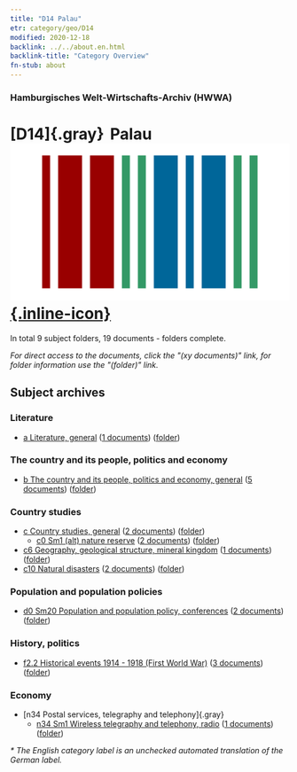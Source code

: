 ```yaml
---
title: "D14 Palau"
etr: category/geo/D14
modified: 2020-12-18
backlink: ../../about.en.html
backlink-title: "Category Overview"
fn-stub: about
---
```


### Hamburgisches Welt-Wirtschafts-Archiv (HWWA)
# [D14]{.gray}&#8201; Palau&#160; [![Wikidata item](/images/Wikidata-logo.svg){.inline-icon}](http://www.wikidata.org/entity/Q1588974)





In total 9 subject folders, 19 documents - folders complete.

_For direct access to the documents, click the "(xy documents)" link, for folder information use the "(folder)" link._

## Subject archives



### Literature

- [a Literature, general](../../../subject/about.en.html#a) (<a href="https://dfg-viewer.de/show/?tx_dlf[id]=https://pm20.zbw.eu/mets/sh/1416xx/141614/1423xx/142393/public.mets.en.xml" target="_blank">1 documents</a>) ([folder](http://purl.org/pressemappe20/folder/sh/141614,142393))

### The country and its people, politics and economy

- [b The country and its people, politics and economy, general](../../../subject/about.en.html#b) (<a href="https://dfg-viewer.de/show/?tx_dlf[id]=https://pm20.zbw.eu/mets/sh/1416xx/141614/1441xx/144196/public.mets.en.xml" target="_blank">5 documents</a>) ([folder](http://purl.org/pressemappe20/folder/sh/141614,144196))

### Country studies

- [c Country studies, general](../../../subject/about.en.html#c) (<a href="https://dfg-viewer.de/show/?tx_dlf[id]=https://pm20.zbw.eu/mets/sh/1416xx/141614/1441xx/144199/public.mets.en.xml" target="_blank">2 documents</a>) ([folder](http://purl.org/pressemappe20/folder/sh/141614,144199))
  - [c0 Sm1 (alt) nature reserve](../../../subject/about.en.html#c0_Sm1_(alt)) (<a href="https://dfg-viewer.de/show/?tx_dlf[id]=https://pm20.zbw.eu/mets/sh/1416xx/141614/1442xx/144217/public.mets.en.xml" target="_blank">2 documents</a>) ([folder](http://purl.org/pressemappe20/folder/sh/141614,144217))
- [c6 Geography, geological structure, mineral kingdom](../../../subject/about.en.html#c6) (<a href="https://dfg-viewer.de/show/?tx_dlf[id]=https://pm20.zbw.eu/mets/sh/1416xx/141614/1442xx/144210/public.mets.en.xml" target="_blank">1 documents</a>) ([folder](http://purl.org/pressemappe20/folder/sh/141614,144210))
- [c10 Natural disasters](../../../subject/about.en.html#c10) (<a href="https://dfg-viewer.de/show/?tx_dlf[id]=https://pm20.zbw.eu/mets/sh/1416xx/141614/1442xx/144215/public.mets.en.xml" target="_blank">2 documents</a>) ([folder](http://purl.org/pressemappe20/folder/sh/141614,144215))

### Population and population policies

  - [d0 Sm20 Population and population policy, conferences](../../../subject/about.en.html#d0_Sm20) (<a href="https://dfg-viewer.de/show/?tx_dlf[id]=https://pm20.zbw.eu/mets/sh/1416xx/141614/1503xx/150369/public.mets.en.xml" target="_blank">2 documents</a>) ([folder](http://purl.org/pressemappe20/folder/sh/141614,150369))

### History, politics

- [f2.2 Historical events 1914 - 1918 (First World War)](../../../subject/about.en.html#f2.2) (<a href="https://dfg-viewer.de/show/?tx_dlf[id]=https://pm20.zbw.eu/mets/sh/1416xx/141614/1813xx/181360/public.mets.en.xml" target="_blank">3 documents</a>) ([folder](http://purl.org/pressemappe20/folder/sh/141614,181360))

### Economy

- [n34 Postal services, telegraphy and telephony]{.gray}
  - [n34 Sm1 Wireless telegraphy and telephony, radio](../../../subject/about.en.html#n34_Sm1) (<a href="https://dfg-viewer.de/show/?tx_dlf[id]=https://pm20.zbw.eu/mets/sh/1416xx/141614/1456xx/145663/public.mets.en.xml" target="_blank">1 documents</a>) ([folder](http://purl.org/pressemappe20/folder/sh/141614,145663))


_* The English category label is an unchecked automated translation of the German label._


